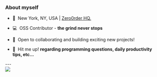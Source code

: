 ### About myself

- 📍&nbsp;&nbsp;New York, NY, USA | [Zero0rder HQ.](https://zero0rder.com)

- 💻&nbsp;&nbsp;OSS Contributor - **the grind never stops**

- 🤝&nbsp;&nbsp;Open to collaborating and building exciting new projects!

- 💬&nbsp;&nbsp;Hit me up! **regarding programming questions, daily productivity tips, etc...**

<!-- [![trophy](https://github-profile-trophy.vercel.app/?username=zero0rder&theme=onedark&title=Commits,Followers,Repositories,PullRequest)](https://github.com/ryo-ma/github-profile-trophy) --!>

---

<div>
  <img src="https://github-readme-stats.vercel.app/api/top-langs/?username=zero0rder&layout=compact" />
  <!-- <img height="170" align="left" src="https://github-readme-stats.vercel.app/api?username=zero0rder&count_private=true&include_all_commits=true" /> -->
</div>
